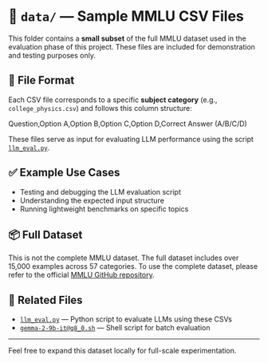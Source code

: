 # 📁 `data/` — Sample MMLU CSV Files

This folder contains a **small subset** of the full MMLU dataset used in the evaluation phase of this project. These files are included for demonstration and testing purposes only.

## 📄 File Format

Each CSV file corresponds to a specific **subject category** (e.g., `college_physics.csv`) and follows this column structure:

Question,Option A,Option B,Option C,Option D,Correct Answer (A/B/C/D)

These files serve as input for evaluating LLM performance using the script [`llm_eval.py`](../llm_eval.py).

## ✅ Example Use Cases

- Testing and debugging the LLM evaluation script
- Understanding the expected input structure
- Running lightweight benchmarks on specific topics

## 📦 Full Dataset

This is not the complete MMLU dataset. The full dataset includes over 15,000 examples across 57 categories. To use the complete dataset, please refer to the official [MMLU GitHub repository](https://github.com/hendrycks/test).

## 🔗 Related Files

- [`llm_eval.py`](../llm_eval.py) — Python script to evaluate LLMs using these CSVs
- [`gemma-2-9b-it@q8_0.sh`](../gemma-2-9b-it@q8_0.sh) — Shell script for batch evaluation

---

Feel free to expand this dataset locally for full-scale experimentation.
